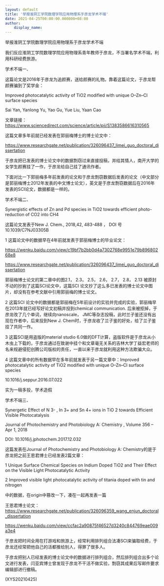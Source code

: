 ```yaml
---
layout: default
title: '举报淮阴工学院数理学院应用物理系于彦龙学术不端'
date: 2021-04-25T00:00:00.000000+08:00
author:
    display_name: 
---
```


举报淮阴工学院数理学院应用物理系于彦龙学术不端

我们反应淮阴工学院数理学院应用物理系青年教师于彦龙，不当署名学术不端，利用科研经费旅游。

学术不端一、

这篇论文是2016年于彦龙为追颜赛，送给颜赛的礼物。靠着这篇论文，于彦龙帮颜赛骗到了奖学金：

Improved photocatalytic activity of TiO2 modified with unique O–Zn–Cl surface species

Sai Yan, Yanlong Yu, Yao Gu, Yue Liu, Yaan Cao

文章链接：https://www.sciencedirect.com/science/article/pii/S1383586616310565

这篇文章多年前就已经发表在郭丽梅博士的博士论文中：

https://www.researchgate.net/publication/326096437_limei_guo_doctoral_dissertation

于彦龙把已发表的博士论文中的数据剽窃过来直接投稿，并给其情人，南开大学的女学生颜赛挂了一作，于彦龙给自己挂了通讯作者。

下面对比一下郭丽梅多年前发表的论文和于彦龙剽窃数据后发表的论文（中文部分是郭丽梅博士2012年发表的中文博士论文），英文是于彦龙剽窃数据后在2016年发表的SCI论文，数据都是一样的。

学术不端二、

Synergistic effects of Zn and Pd species in TiO2 towards efficient photo-reduction of CO2 into CH4

这篇论文发表于New J. Chem., 2018,42, 483-488 ， DOI 号10.1039/C7NJ03305B

1 这篇论文中的数据早在4年前就发表于郭丽梅博士的毕业论文：

https://wenku.baidu.com/view/c19bf7b2bb0d4a7302768e9951e79b89680268e8

https://www.researchgate.net/publication/326096437_limei_guo_doctoral_dissertation

郭丽梅博士论文的第二章中的图2.1， 2.3， 2.5， 2.6， 2.7， 2.8， 2.13 被原封不动的抄到了这篇SCI论文中，这篇SCI 论文抄了这么多已发表的博士论文中图片，却没有在参考文献中引用郭丽梅的博士论文。

2 这篇SCI 论文中的数据都是郭丽梅在5年前设计的实验并完成的实验，郭丽梅早在2013年就已经写好论文初稿并投到chemical communication. 后来被拒掉，于彦龙改了几个单词，继续向nanoscale， JMC等杂志投稿，此时兰子鉴还没有出现在作者中，后来投到New J. Chem时，于彦龙收了兰子鉴的好处，给了兰子鉴挂了共同一作。

3 这篇SCI是用盗版的material studio 6.0做的DFT计算，盗版软件是于彦龙从小木虫上下载的，于彦龙通过在致谢中挂个和文章毫无关系的吉林大学丁益宏老师的名来规避侵犯创腾公司版权的责任，一直以来于彦龙就利用这种方法欺骗大众。

4 这篇文章中的所有数据早在多年前就发表于另一篇文章中：Improved photocatalytic activity of TiO2 modified with unique O–Zn–Cl surface species

10.1016/j.seppur.2016.07.022

实为一稿多投，学术造假

学术不端三、

Synergetic Effect of N 3- , In 3+ and Sn 4+ ions in TiO 2 towards Efficient Visible Photocatalysis

Journal of Photochemistry and Photobiology A: Chemistry , Volume 356 – Apr 1, 2018

DOI: 10.1016/j.jphotochem.2017.12.032

这篇发表在Journal of Photochemistry and Photobiology A: Chemistry的是于彦龙把之前王恩君博士已经发表2篇文章：

1 Unique Surface Chemical Species on Indium Doped TiO2 and Their Effect on the Visible Light Photocatalytic Activity

2 Improved visible light photocatalytic activity of titania doped with tin and nitrogen

中的数据，在origin中篡改一下，凑在一起再发表一篇

王恩君博士论文：https://www.researchgate.net/publication/326096359_wang_enjun_doctoral_dissertation

https://wenku.baidu.com/view/ccfac2a90875f46527d3240c844769eae009a3e4

于彦龙把时间全用在打游戏和旅游上，经常利用排列组合法凑SCI来骗取经费，于彦龙还经常把他自己的活都推给别人，得罪了很多人。

于彦龙把别人已经发表的博士论文中的数据进行排列组合，然后排列组合出多个论文进行发表，闫亚宾博士曾发现于彦龙不干活不做实验，剽窃其成果后写邮件要求编辑部进行撤稿。

(XYS20210425)

